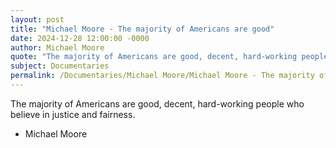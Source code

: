 ```yaml
---
layout: post
title: "Michael Moore - The majority of Americans are good"
date: 2024-12-28 12:00:00 -0000
author: Michael Moore
quote: "The majority of Americans are good, decent, hard-working people who believe in justice and fairness."
subject: Documentaries
permalink: /Documentaries/Michael Moore/Michael Moore - The majority of Americans are good
---
```


The majority of Americans are good, decent, hard-working people who believe in justice and fairness.

- Michael Moore
